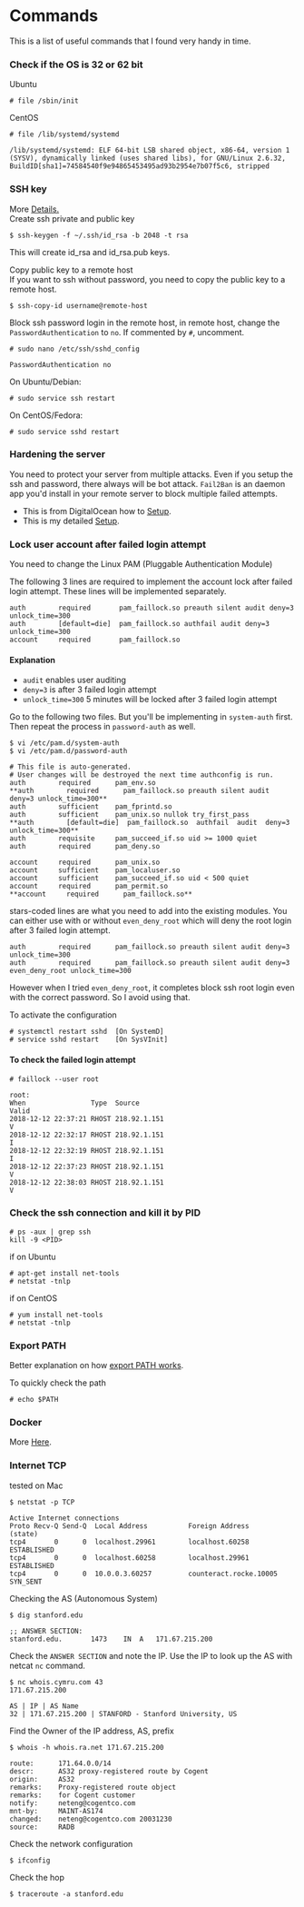 # Commands

This is a list of useful commands that I found very handy in time. 

### Check if the OS is 32 or 62 bit

Ubuntu
```
# file /sbin/init
```
CentOS
```
# file /lib/systemd/systemd

/lib/systemd/systemd: ELF 64-bit LSB shared object, x86-64, version 1 (SYSV), dynamically linked (uses shared libs), for GNU/Linux 2.6.32, BuildID[sha1]=74584540f9e94865453495ad93b2954e7b07f5c6, stripped
```

### SSH key 

More <a href=https://www.digitalocean.com/community/tutorials/ssh-essentials-working-with-ssh-servers-clients-and-keys>Details.</a>  
Create ssh private and public key
```
$ ssh-keygen -f ~/.ssh/id_rsa -b 2048 -t rsa 
```
This will create id_rsa and id_rsa.pub keys. 

Copy public key to a remote host  
If you want to ssh without password, you need to copy the public key to a remote host. 
```
$ ssh-copy-id username@remote-host
```
Block ssh password login in the remote host, in remote host, change the `PasswordAuthentication` to `no`. If commented by `#`, uncomment. 
```
# sudo nano /etc/ssh/sshd_config

PasswordAuthentication no
```

On Ubuntu/Debian:
```
# sudo service ssh restart
```
On CentOS/Fedora:
```
# sudo service sshd restart
```

### Hardening the server

You need to protect your server from multiple attacks. Even if you setup the ssh and password, there always will be bot attack. `Fail2Ban` is an daemon app you'd install in your remote server to block multiple failed attempts.  

- This is from DigitalOcean how to <a href=https://www.linode.com/docs/security/securing-your-server/>Setup</a>.  
- This is my detailed <a href=https://github.com/kckenneth/Hardening/blob/master/README.md>Setup</a>.  

### Lock user account after failed login attempt

You need to change the Linux PAM (Pluggable Authentication Module)

The following 3 lines are required to implement the account lock after failed login attempt. These lines will be implemented separately. 
```
auth        required       pam_faillock.so preauth silent audit deny=3 unlock_time=300
auth        [default=die]  pam_faillock.so authfail audit deny=3 unlock_time=300
account     required       pam_faillock.so
```
#### Explanation 
- `audit` enables user auditing 
- `deny=3` is after 3 failed login attempt 
- `unlock_time=300` 5 minutes will be locked after 3 failed login attempt 

Go to the following two files. But you'll be implementing in `system-auth` first. Then repeat the process in `password-auth` as well. 
```
$ vi /etc/pam.d/system-auth
$ vi /etc/pam.d/password-auth 
```

```#%PAM-1.0
# This file is auto-generated.
# User changes will be destroyed the next time authconfig is run.
auth        required      pam_env.so
**auth        required      pam_faillock.so preauth silent audit deny=3 unlock_time=300**
auth        sufficient    pam_fprintd.so
auth        sufficient    pam_unix.so nullok try_first_pass
**auth        [default=die]  pam_faillock.so  authfail  audit  deny=3 unlock_time=300**
auth        requisite     pam_succeed_if.so uid >= 1000 quiet
auth        required      pam_deny.so

account     required      pam_unix.so
account     sufficient    pam_localuser.so
account     sufficient    pam_succeed_if.so uid < 500 quiet
account     required      pam_permit.so
**account     required      pam_faillock.so**
```
stars-coded lines are what you need to add into the existing modules. You can either use with or without `even_deny_root` which will deny the root login after 3 failed login attempt. 
```
auth        required      pam_faillock.so preauth silent audit deny=3 unlock_time=300
auth        required      pam_faillock.so preauth silent audit deny=3 even_deny_root unlock_time=300
```
However when I tried `even_deny_root`, it completes block ssh root login even with the correct password. So I avoid using that. 

To activate the configuration 
```
# systemctl restart sshd  [On SystemD]
# service sshd restart    [On SysVInit]
```

#### To check the failed login attempt
```
# faillock --user root

root:
When                Type  Source                                           Valid
2018-12-12 22:37:21 RHOST 218.92.1.151                                         V
2018-12-12 22:32:17 RHOST 218.92.1.151                                         I
2018-12-12 22:32:19 RHOST 218.92.1.151                                         I
2018-12-12 22:37:23 RHOST 218.92.1.151                                         V
2018-12-12 22:38:03 RHOST 218.92.1.151                                         V
```

### Check the ssh connection and kill it by PID

```
# ps -aux | grep ssh
kill -9 <PID>
```
if on Ubuntu
```
# apt-get install net-tools
# netstat -tnlp
```
if on CentOS
```
# yum install net-tools
# netstat -tnlp
```
### Export PATH

Better explanation on how <a href=https://stackoverflow.com/questions/13978654/export-path-in-profile-on-mac>export PATH works</a>. 

To quickly check the path
```
# echo $PATH
```
### Docker

More <a href=https://github.com/kckenneth/Docker/blob/master/README.md>Here</a>.

### Internet TCP

tested on Mac
```
$ netstat -p TCP

Active Internet connections
Proto Recv-Q Send-Q  Local Address          Foreign Address        (state)    
tcp4       0      0  localhost.29961        localhost.60258        ESTABLISHED
tcp4       0      0  localhost.60258        localhost.29961        ESTABLISHED
tcp4       0      0  10.0.0.3.60257         counteract.rocke.10005 SYN_SENT 
```

Checking the AS (Autonomous System)

```
$ dig stanford.edu

;; ANSWER SECTION:
stanford.edu.		1473	IN	A	171.67.215.200
```
Check the `ANSWER SECTION` and note the IP. Use the IP to look up the AS with netcat `nc` command. 
```
$ nc whois.cymru.com 43
171.67.215.200

AS | IP | AS Name
32 | 171.67.215.200 | STANFORD - Stanford University, US
```
Find the Owner of the IP address, AS, prefix
```
$ whois -h whois.ra.net 171.67.215.200

route:      171.64.0.0/14
descr:      AS32 proxy-registered route by Cogent
origin:     AS32
remarks:    Proxy-registered route object
remarks:    for Cogent customer
notify:     neteng@cogentco.com
mnt-by:     MAINT-AS174
changed:    neteng@cogentco.com 20031230
source:     RADB
```

Check the network configuration
```
$ ifconfig
```

Check the hop
```
$ traceroute -a stanford.edu
```


